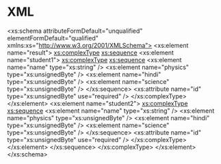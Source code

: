 # XML
<!-- Infered XML Schema (XSD) -->

<?xml version="1.0" encoding="utf-8"?>
<!-- Created with Liquid Technologies Online Tools 1.0 (https://www.liquid-technologies.com) -->
<xs:schema attributeFormDefault="unqualified" elementFormDefault="qualified" xmlns:xs="http://www.w3.org/2001/XMLSchema">
  <xs:element name="result">
    <xs:complexType>
      <xs:sequence>
        <xs:element name="student1">
          <xs:complexType>
            <xs:sequence>
              <xs:element name="name" type="xs:string" />
              <xs:element name="physics" type="xs:unsignedByte" />
              <xs:element name="hindi" type="xs:unsignedByte" />
              <xs:element name="science" type="xs:unsignedByte" />
            </xs:sequence>
            <xs:attribute name="id" type="xs:unsignedByte" use="required" />
          </xs:complexType>
        </xs:element>
        <xs:element name="student2">
          <xs:complexType>
            <xs:sequence>
              <xs:element name="name" type="xs:string" />
              <xs:element name="physics" type="xs:unsignedByte" />
              <xs:element name="hindi" type="xs:unsignedByte" />
              <xs:element name="science" type="xs:unsignedByte" />
            </xs:sequence>
            <xs:attribute name="id" type="xs:unsignedByte" use="required" />
          </xs:complexType>
        </xs:element>
      </xs:sequence>
    </xs:complexType>
  </xs:element>
</xs:schema>
